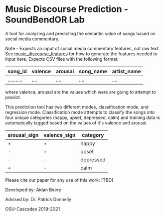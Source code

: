 # Music Discourse Prediction - SoundBendOR Lab
A tool for analyzing and predicting the semantic value of songs based on social media commentary. 

Note - Expects an input of social media commentary features, not raw text. See [music_discourse_features](https://github.com/Soundbendor/music_discourse_features) for how to generate the features needed to input here. Expects CSV files with the following format: 

|    song_id    | valence | arousal | song_name | artist_name|
|---------------|---------|---------|-----------|------------|
|  ...........  |   ....  |   ....  |    ....   |    ....    |

where valence, arousal are the values which were are going to attempt to predict.

This prediction tool has two different modes, classification mode, and regression mode. Classification mode attempts to classify the songs into four unique categories (happy, upset, depressed, calm) and training data is automatically tagged based on the values of it's valence and arousal.

| arousal_sign | valence_sign | category |
|--------------|--------------|----------|
|       +      |       +      |   happy  |
|       -      |       +      |   upset  |
|       -      |       -      | depressed|
|       +      |       -      |    calm  |

Please cite our paper for any use of this work: [TBD]

Developed by: Aidan Beery

Advised by: Dr. Patrick Donnelly

OSU-Cascades 2019-2021